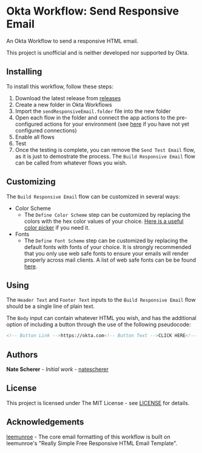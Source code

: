 # Okta Workflow: Send Responsive Email

An Okta Workflow to send a responsive HTML email.

This project is unofficial and is neither developed nor supported by Okta.

## Installing

To install this workflow, follow these steps:

1. Download the latest release from [releases](../../releases)
1. Create a new folder in Okta Workflows
1. Import the `sendResponsiveEmail.folder` file into the new folder
1. Open each flow in the folder and connect the app actions to the pre-configured actions for your environment (see [here](https://help.okta.com/en/prod/Content/Topics/Workflows/workflow-connect-your-applications.htm) if you have not yet configured connections)
1. Enable all flows
1. Test
1. Once the testing is complete, you can remove the `Send Test Email` flow, as it is just to demostrate the process. The `Build Responsive Email` flow can be called from whatever flows you wish.

## Customizing

The `Build Responsive Email` flow can be customized in several ways:

- Color Scheme
  - The `Define Color Scheme` step can be customized by replacing the colors with the hex color values of your choice. [Here is a useful color picker](https://www.w3schools.com/colors/colors_picker.asp) if you need it.
- Fonts
  - The `Define Font Scheme` step can be customized by replacing the default fonts with fonts of your choice. It is strongly recommended that you only use web safe fonts to ensure your emails will render properly across mail clients. A list of web safe fonts can be be found [here](https://www.smartrmail.com/blog/email-safe-fonts-web-safe-fonts-for-email-explained/).

## Using

The `Header Text` and `Footer Text` inputs to the `Build Responsive Email` flow should be a single line of plain text.

The `Body` input can contain whatever HTML you wish, and has the additional option of including a button through the use of the following pseudocode:

```HTML
<!-- Button Link -->https://okta.com<!-- Button Text -->CLICK HERE<!-- Button End -->
```

## Authors

**Nate Scherer** - *Initial work* - [natescherer](https://github.com/natescherer)

## License

This project is licensed under The MIT License - see [LICENSE](LICENSE) for details.

## Acknowledgements

[leemunroe](https://github.com/leemunroe/responsive-html-email-template) - The core email formatting of this workflow is built on leemunroe's "Really Simple Free Responsive HTML Email Template".
